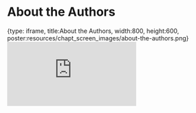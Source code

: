 # About the Authors
 
{type: iframe, title:About the Authors, width:800, height:600, poster:resources/chapt_screen_images/about-the-authors.png}
![](https://hutchdatascience.org/Cancer_Clinical_Informatics/no_toc/about-the-authors.html)
 

 
